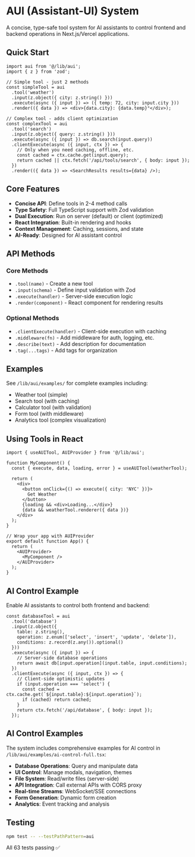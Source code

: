 # AUI (Assistant-UI) System

A concise, type-safe tool system for AI assistants to control frontend and backend operations in Next.js/Vercel applications.

## Quick Start

```tsx
import aui from '@/lib/aui';
import { z } from 'zod';

// Simple tool - just 2 methods
const simpleTool = aui
  .tool('weather')
  .input(z.object({ city: z.string() }))
  .execute(async ({ input }) => ({ temp: 72, city: input.city }))
  .render(({ data }) => <div>{data.city}: {data.temp}°</div>);

// Complex tool - adds client optimization
const complexTool = aui
  .tool('search')
  .input(z.object({ query: z.string() }))
  .execute(async ({ input }) => db.search(input.query))
  .clientExecute(async ({ input, ctx }) => {
    // Only when you need caching, offline, etc.
    const cached = ctx.cache.get(input.query);
    return cached || ctx.fetch('/api/tools/search', { body: input });
  })
  .render(({ data }) => <SearchResults results={data} />);
```

## Core Features

- **Concise API**: Define tools in 2-4 method calls
- **Type Safety**: Full TypeScript support with Zod validation
- **Dual Execution**: Run on server (default) or client (optimized)
- **React Integration**: Built-in rendering and hooks
- **Context Management**: Caching, sessions, and state
- **AI-Ready**: Designed for AI assistant control

## API Methods

### Core Methods
- `.tool(name)` - Create a new tool
- `.input(schema)` - Define input validation with Zod
- `.execute(handler)` - Server-side execution logic
- `.render(component)` - React component for rendering results

### Optional Methods
- `.clientExecute(handler)` - Client-side execution with caching
- `.middleware(fn)` - Add middleware for auth, logging, etc.
- `.describe(text)` - Add description for documentation
- `.tag(...tags)` - Add tags for organization

## Examples

See `/lib/aui/examples/` for complete examples including:
- Weather tool (simple)
- Search tool (with caching)
- Calculator tool (with validation)
- Form tool (with middleware)
- Analytics tool (complex visualization)

## Using Tools in React

```tsx
import { useAUITool, AUIProvider } from '@/lib/aui';

function MyComponent() {
  const { execute, data, loading, error } = useAUITool(weatherTool);
  
  return (
    <div>
      <button onClick={() => execute({ city: 'NYC' })}>
        Get Weather
      </button>
      {loading && <div>Loading...</div>}
      {data && weatherTool.renderer({ data })}
    </div>
  );
}

// Wrap your app with AUIProvider
export default function App() {
  return (
    <AUIProvider>
      <MyComponent />
    </AUIProvider>
  );
}
```

## AI Control Example

Enable AI assistants to control both frontend and backend:

```tsx
const databaseTool = aui
  .tool('database')
  .input(z.object({
    table: z.string(),
    operation: z.enum(['select', 'insert', 'update', 'delete']),
    conditions: z.record(z.any()).optional()
  }))
  .execute(async ({ input }) => {
    // Server-side database operations
    return await db[input.operation](input.table, input.conditions);
  })
  .clientExecute(async ({ input, ctx }) => {
    // Client-side optimistic updates
    if (input.operation === 'select') {
      const cached = ctx.cache.get(`${input.table}:${input.operation}`);
      if (cached) return cached;
    }
    return ctx.fetch('/api/database', { body: input });
  });
```

## AI Control Examples

The system includes comprehensive examples for AI control in `/lib/aui/examples/ai-control-full.tsx`:

- **Database Operations**: Query and manipulate data
- **UI Control**: Manage modals, navigation, themes
- **File System**: Read/write files (server-side)
- **API Integration**: Call external APIs with CORS proxy
- **Real-time Streams**: WebSocket/SSE connections
- **Form Generation**: Dynamic form creation
- **Analytics**: Event tracking and analysis

## Testing

```bash
npm test -- --testPathPattern=aui
```

All 63 tests passing ✅